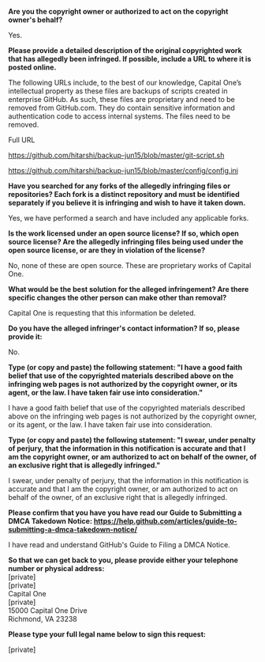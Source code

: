 **Are you the copyright owner or authorized to act on the copyright owner's behalf?**  
  
Yes.  
  
**Please provide a detailed description of the original copyrighted work that has allegedly been infringed. If possible, include a URL to where it is posted online.**  
  
The following URLs include, to the best of our knowledge, Capital One’s intellectual property as these files are backups of scripts created in enterprise GitHub.  As such, these files are proprietary and need to be removed from GitHub.com.   They do contain sensitive information and authentication code to access internal systems. The files need to be removed.  
  
Full URL  
  
https://github.com/hitarshi/backup-jun15/blob/master/git-script.sh  
  
https://github.com/hitarshi/backup-jun15/blob/master/config/config.ini  
  
**Have you searched for any forks of the allegedly infringing files or repositories? Each fork is a distinct repository and must be identified separately if you believe it is infringing and wish to have it taken down.**  
  
Yes, we have performed a search and have included any applicable forks.    
  
**Is the work licensed under an open source license? If so, which open source license? Are the allegedly infringing files being used under the open source license, or are they in violation of the license?**  
  
No, none of these are open source.  These are proprietary works of Capital One.  
  
**What would be the best solution for the alleged infringement? Are there specific changes the other person can make other than removal?**  
  
Capital One is requesting that this information be deleted.   
  
**Do you have the alleged infringer's contact information? If so, please provide it:**  
  
No.  
  
**Type (or copy and paste) the following statement: "I have a good faith belief that use of the copyrighted materials described above on the infringing web pages is not authorized by the copyright owner, or its agent, or the law. I have taken fair use into consideration."**  
  
I have a good faith belief that use of the copyrighted materials described above on the infringing web pages is not authorized by the copyright owner, or its agent, or the law. I have taken fair use into consideration.  
  
**Type (or copy and paste) the following statement: "I swear, under penalty of perjury, that the information in this notification is accurate and that I am the copyright owner, or am authorized to act on behalf of the owner, of an exclusive right that is allegedly infringed."**  
  
I swear, under penalty of perjury, that the information in this notification is accurate and that I am the copyright owner, or am authorized to act on behalf of the owner, of an exclusive right that is allegedly infringed.  
  
**Please confirm that you have you have read our Guide to Submitting a DMCA Takedown Notice: https://help.github.com/articles/guide-to-submitting-a-dmca-takedown-notice/**  
  
I have read and understand GitHub's Guide to Filing a DMCA Notice.  
  
**So that we can get back to you, please provide either your telephone number or physical address:**  
[private]  
[private]  
Capital One  
[private]  
15000 Capital One Drive  
Richmond, VA 23238  
  
  
**Please type your full legal name below to sign this request:**  
  
[private]  
